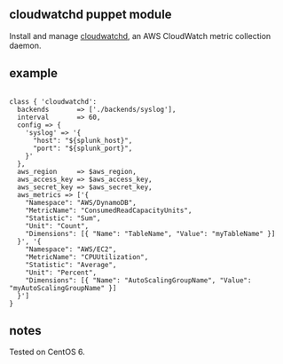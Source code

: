 ## cloudwatchd puppet module

Install and manage [cloudwatchd](http://github.com/dylanmei/cloudwatchd), an AWS CloudWatch metric collection daemon.

## example

```

class { 'cloudwatchd':
  backends       => ['./backends/syslog'],
  interval       => 60,
  config => {
    'syslog' => '{
      "host": "${splunk_host}",
      "port": "${splunk_port}",
    }'
  },
  aws_region     => $aws_region,
  aws_access_key => $aws_access_key,
  aws_secret_key => $aws_secret_key,
  aws_metrics => ['{
    "Namespace": "AWS/DynamoDB",
    "MetricName": "ConsumedReadCapacityUnits",
    "Statistic": "Sum",
    "Unit": "Count",
    "Dimensions": [{ "Name": "TableName", "Value": "myTableName" }]
  }', '{
    "Namespace": "AWS/EC2",
    "MetricName": "CPUUtilization",
    "Statistic": "Average",
    "Unit": "Percent",
    "Dimensions": [{ "Name": "AutoScalingGroupName", "Value": "myAutoScalingGroupName" }]
  }']
}

```

## notes

Tested on CentOS 6.
